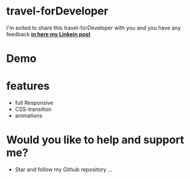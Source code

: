 # travel-forDeveloper

 I'm exited to share this travel-forDeveloper with you and you have any feedback [**in here my Linkein post**](https://www.linkedin.com/in/marouf-ebrahimi-7b6312237)

 # Demo


# features
* full Responsive
* CSS-transition
* animations


# Would you like to help and support me?
* Star and follow my Github repository
...
